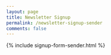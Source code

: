 ```yaml
---
layout: page
title: Newsletter Signup
permalink: /newsletter-signup-sender
comments: false
---
```


<div class="row">
  <div class="col-md-12">
    <div class="text-center">
      {% include signup-form-sender.html %}
    </div>
  </div>
</div>

